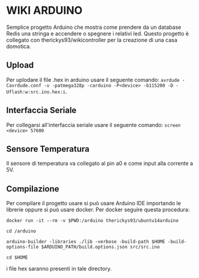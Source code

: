# WIKI ARDUINO

Semplice progetto Arduino che mostra come prendere da un database Redis una stringa e accendere o spegnere i relativi led.
Questo progetto è collegato con therickys93/wikicontroller per la creazione di una casa domotica.

## Upload

Per uplodare il file .hex in arduino usare il seguente comando: ```avrdude -Cavrdude.conf -v -patmega328p -carduino -P<device> -b115200 -D -Uflash:w:src.ino.hex:i```.

## Interfaccia Seriale

Per collegarsi all'interfaccia seriale usare il seguente comando: ```screen <device> 57600```

## Sensore Temperatura

Il sensore di temperatura va collegato al pin a0 e come input alla corrente a 5V.

## Compilazione

Per compilare il progetto usare si può usare Arduino IDE importando le librerie oppure si può usare docker.
Per docker seguire questa procedura:
```
docker run -it --rm -v $PWD:/arduino therickys93/ubuntu14arduino
```
```
cd /arduino
```
```
arduino-builder -libraries ./lib -verbose -build-path $HOME -build-options-file $ARDUINO_PATH/build.options.json src/src.ino
```
```
cd $HOME
```

i file hex saranno presenti in tale directory.